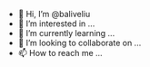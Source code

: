 - 👋 Hi, I’m @baliveliu
- 👀 I’m interested in ...
- 🌱 I’m currently learning ...
- 💞️ I’m looking to collaborate on ...
- 📫 How to reach me ...

<!---
baliveliu/baliveliu is a ✨ special ✨ repository because its `README.md` (this file) appears on your GitHub profile.
You can click the Preview link to take a look at your changes.
--->
